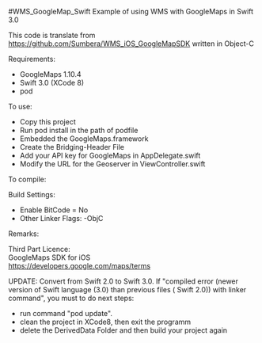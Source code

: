 #WMS_GoogleMap_Swift
Example of using WMS with GoogleMaps in Swift 3.0

This code is translate from https://github.com/Sumbera/WMS_iOS_GoogleMapSDK written in Object-C


Requirements:

- GoogleMaps 1.10.4
- Swift 3.0 (XCode 8)
- pod


To use:

- Copy this project
- Run pod install in the path of podfile
- Embedded the GoogleMaps.framework
- Create the Bridging-Header File
- Add your API key for GoogleMaps in AppDelegate.swift
- Modify the URL for the Geoserver in ViewController.swift

To compile:

Build Settings:
- Enable BitCode = No
- Other Linker Flags: -ObjC


Remarks:


Third Part Licence:<br>
GoogleMaps SDK for iOS <br>https://developers.google.com/maps/terms


UPDATE: Convert from Swift 2.0 to Swift 3.0.
If "compiled error (newer version of Swift language (3.0) than previous files ( Swift 2.0)) with linker command", you must to do next steps:
- run command "pod update".
- clean the project in XCode8, then exit the programm
- delete the DerivedData Folder and then build your project again


